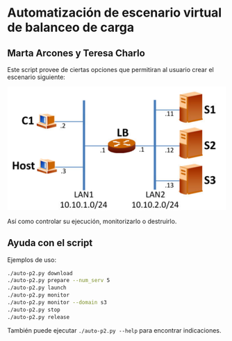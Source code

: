 # Automatización de escenario virtual de balanceo de carga
## Marta Arcones y Teresa Charlo

Este script provee de ciertas opciones que permitiran al usuario crear el escenario siguiente:

![escenario con n servidores, un balanceador de carga y un cliente](img/Escenario.png)

Así como controlar su ejecución, monitorizarlo o destruirlo.

## Ayuda con el script
Ejemplos de uso:

```bash
./auto-p2.py download
./auto-p2.py prepare --num_serv 5
./auto-p2.py launch
./auto-p2.py monitor
./auto-p2.py monitor --domain s3
./auto-p2.py stop
./auto-p2.py release
```

También puede ejecutar `./auto-p2.py --help` para encontrar indicaciones.
